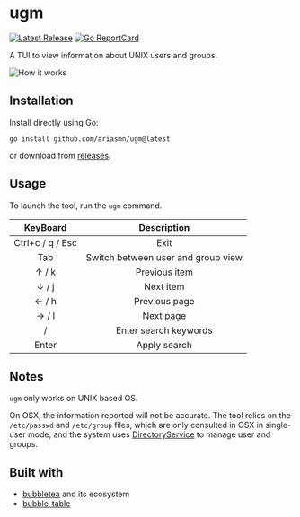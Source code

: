 ugm
======

<p>
    <a href="https://github.com/ariasmn/ugm/releases"><img src="https://img.shields.io/github/v/release/ariasmn/ugm" alt="Latest Release"></a>
    <a href="https://goreportcard.com/report/github.com/ariasmn/ugm"><img src="https://goreportcard.com/badge/ariasmn/ugm" alt="Go ReportCard"></a>
</p>

A TUI to view information about UNIX users and groups.

![How it works](https://user-images.githubusercontent.com/33121576/180660203-9c9f3801-5298-4ebc-b23a-e25e35582974.gif)

## Installation

Install directly using Go: 
```
go install github.com/ariasmn/ugm@latest
```
or download from [releases](https://github.com/ariasmn/ugm/releases).

## Usage

To launch the tool, run the `ugm` command.

| KeyBoard              | Description                           |
| :------:              | :------------------------------------:|
|  Ctrl+c / q / Esc     | Exit                                  |
|  Tab                  | Switch between user and group view    |
|    ↑ / k              | Previous item                         |
|    ↓ / j              | Next item                             |
|    ← / h              | Previous page                         |
|    → / l              | Next page                             |
|    /                  | Enter search keywords                 |
|  Enter                | Apply search                          |


## Notes

`ugm` only works on UNIX based OS.

On OSX, the information reported will not be accurate. The tool relies on the `/etc/passwd` and `/etc/group` files, which are only consulted in OSX in single-user mode, and the system uses [DirectoryService](https://developer.apple.com/documentation/devicemanagement/directoryservice) to manage user and groups.

## Built with
 - [bubbletea](https://github.com/charmbracelet/bubbletea) and its ecosystem
 - [bubble-table](https://github.com/Evertras/bubble-table)